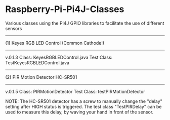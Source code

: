 # Raspberry-Pi-Pi4J-Classes
Various classes using the Pi4J GPIO libraries to facilitate the use of different sensors

___________________________________________
(1) Keyes RGB LED Control (Common Cathode!)
___________________________________________
  v.0.1.3
  Class: KeyesRGBLEDControl.java
  Test Class: TestKeyesRGBLEDControl.java


________________________________
(2) PIR Motion Detector HC-SR501
________________________________
  v.0.1.5
  Class: PIRMotionDetector
  Test Class: testPIRMotionDetector

  NOTE:
  The HC-SR501 detector has a screw to manually change the "delay" setting after HIGH status is triggered.
  The test class "TestPIRDelay" can be used to measure this delay, by waving your hand in front of the sensor.
